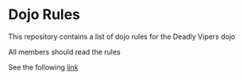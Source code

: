 Dojo Rules
==========

This repository contains a list of dojo rules for the Deadly Vipers dojo

All members should read the rules

See the following [link](https://github.com/deadlyvipers)

